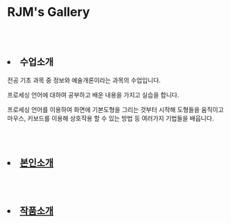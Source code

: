 
<html>
<head>
</head>
<body>
<h1>RJM's Gallery</h1>
  <br></br>
<ui>
  <h2><li>수업소개</li></h2>

 <p>전공 기초 과목 중 정보와 예술개론이라는 과목의 수업입니다.</p>
 <p>프로세싱 언어에 대하여 공부하고 배운 내용을 가지고 실습을 합니다.</p>
 <p>프로세싱 언어를 이용하여 화면에 기본도형을 그리는 것부터 시작해 도형들을 움직이고 
마우스, 키보드를 이용해 상호작용 할 수 있는 방법 등 
여러가지 기법들을 배웁니다.</p>

<br></br>
  <h2><li><a href= "" target="_blank" title="본인소개">본인소개</a></li></h2>
<br></br>
  <h2><li><a href= "링크" target="_blank" title="작품소개">작품소개</a></li></h2>
<ui>
